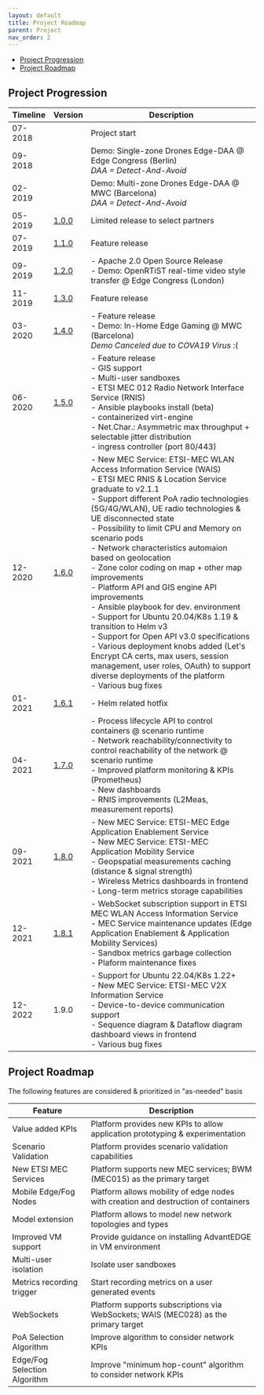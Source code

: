 ```yaml
---
layout: default
title: Project Roadmap
parent: Project
nav_order: 2
---
```


- [Project Progression](#project-progression)
- [Project Roadmap](#project-roadmap)

## Project Progression

| Timeline | Version | Description |
|---|---|---|
| 07-2018 |  | Project start
| 09-2018 |  | Demo: Single-zone Drones Edge-DAA @ Edge Congress (Berlin)<br>_DAA = Detect-And-Avoid_
| 02-2019 |  | Demo: Multi-zone Drones Edge-DAA @ MWC (Barcelona)<br>_DAA = Detect-And-Avoid_
| 05-2019 | [1.0.0](https://github.com/InterDigitalInc/AdvantEDGE/releases/tag/v1.0.0) | Limited release to select partners |
| 07-2019 | [1.1.0](https://github.com/InterDigitalInc/AdvantEDGE/releases/tag/v1.1.0) | Feature release |
| 09-2019 | [1.2.0](https://github.com/InterDigitalInc/AdvantEDGE/releases/tag/v1.2.0) | - Apache 2.0 Open Source Release<br>- Demo: OpenRTiST real-time video style transfer @ Edge Congress (London)
| 11-2019 | [1.3.0](https://github.com/InterDigitalInc/AdvantEDGE/releases/tag/v1.3.0) | Feature release
| 03-2020 | [1.4.0](https://github.com/InterDigitalInc/AdvantEDGE/releases/tag/v1.4.0) | - Feature release<br>- Demo: In-Home Edge Gaming @ MWC (Barcelona)<br>_Demo Canceled due to COVA19 Virus_ :(
| 06-2020 | [1.5.0](https://github.com/InterDigitalInc/AdvantEDGE/releases/tag/v1.5.0) | - Feature release<br>- GIS support<br>- Multi-user sandboxes<br>- ETSI MEC 012 Radio Network Interface Service (RNIS)<br>- Ansible playbooks install (beta)<br>- containerized virt-engine<br>- Net.Char.: Asymmetric max throughput + selectable jitter distribution<br>- ingress controller (port 80/443)
| 12-2020 |[1.6.0](https://github.com/InterDigitalInc/AdvantEDGE/releases/tag/v1.6.0)|- New MEC Service: ETSI-MEC WLAN Access Information Service (WAIS)<br>- ETSI MEC RNIS & Location Service graduate to v2.1.1<br>- Support different PoA radio technologies (5G/4G/WLAN), UE radio technologies & UE disconnected state<br>- Possibility to limit CPU and Memory on scenario pods<br>- Network characteristics automaion based on geolocation<br>- Zone color coding on map + other map improvements<br>- Platform API and GIS engine API improvements<br>- Ansible playbook for dev. environment<br>- Support for Ubuntu 20.04/K8s 1.19 & transition to Helm v3<br>- Support for Open API v3.0 specifications<br>- Various deployment knobs added (Let's Encrypt CA certs, max users, session management, user roles, OAuth) to support diverse deployments of the platform<br>- Various bug fixes
|01-2021 | [1.6.1](https://github.com/InterDigitalInc/AdvantEDGE/releases/tag/v1.6.1)| - Helm related hotfix
|04-2021 | [1.7.0](https://github.com/InterDigitalInc/AdvantEDGE/releases/tag/v1.7.0)| - Process lifecycle API to control containers @ scenario runtime<br>- Network reachability/connectivity to control reachability of the network @ scenario runtime<br>- Improved platform monitoring & KPIs (Prometheus)<br>- New dashboards<br>- RNIS improvements (L2Meas, measurement reports) 
|09-2021 | [1.8.0](https://github.com/InterDigitalInc/AdvantEDGE/releases/tag/v1.8.0)| - New MEC Service: ETSI-MEC Edge Application Enablement Service<br>- New MEC Service: ETSI-MEC Application Mobility Service<br>- Geopspatial measurements caching (distance & signal strength)<br>- Wireless Metrics dashboards in frontend<br>- Long-term metrics storage capabilities
|12-2021 | [1.8.1](https://github.com/InterDigitalInc/AdvantEDGE/releases/tag/v1.8.1)| - WebSocket subscription support in ETSI MEC WLAN Access Information Service<br>- MEC Service maintenance updates (Edge Application Enablement & Application Mobility Services)<br>- Sandbox metrics garbage collection<br>- Plaform maintenance fixes
|12-2022 | 1.9.0| - Support for Ubuntu 22.04/K8s 1.22+<br>- New MEC Service: ETSI-MEC V2X Information Service<br>- Device-to-device communication support<br>- Sequence diagram & Dataflow diagram dashboard views in frontend<br>- Various bug fixes

## Project Roadmap

The following features are considered & prioritized in "as-needed" basis

| Feature | Description |
| --- | --- |
| Value added KPIs | Platform provides new KPIs to allow application prototyping & experimentation |
| Scenario Validation | Platform provides scenario validation capabilities |
| New ETSI MEC Services | Platform supports new MEC services; BWM (MEC015) as the primary target |
| Mobile Edge/Fog Nodes | Platform allows mobility of edge nodes with creation and destruction of containers |
| Model extension | Platform allows to model new network topologies and types |
| Improved VM support | Provide guidance on installing AdvantEDGE in VM environment |
| Multi-user isolation | Isolate user sandboxes |
| Metrics recording trigger | Start recording metrics on a user generated events |
| WebSockets | Platform supports subscriptions via WebSockets; WAIS (MEC028) as the primary target |
| PoA Selection Algorithm | Improve algorithm to consider network KPIs |
| Edge/Fog Selection Algorithm | Improve "minimum hop-count" algorithm to consider network KPIs |
